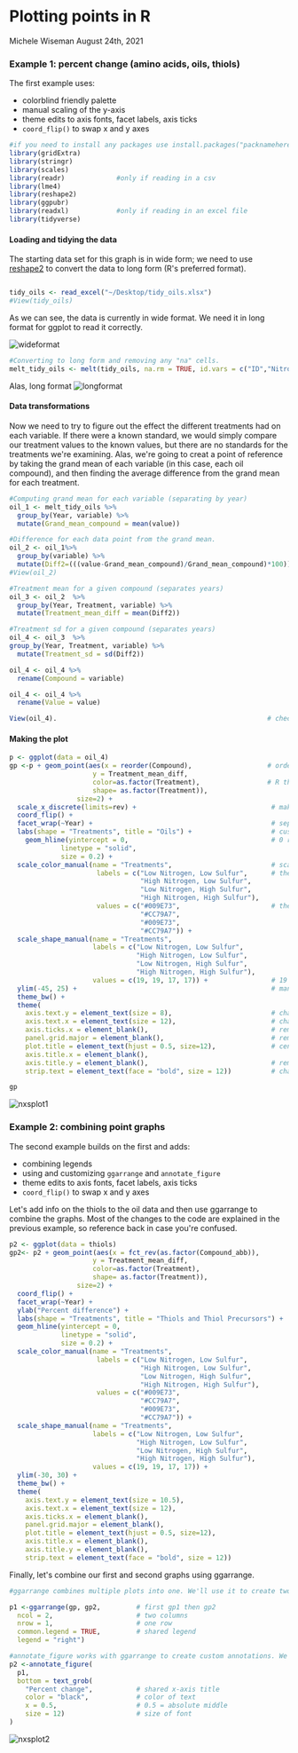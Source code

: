 Plotting points in R
================
Michele Wiseman
August 24th, 2021

### Example 1: percent change (amino acids, oils, thiols)

The first example uses: 

-   colorblind friendly palette
-   manual scaling of the y-axis
-   theme edits to axis fonts, facet labels, axis ticks
-   `coord_flip()` to swap x and y axes

``` r
#if you need to install any packages use install.packages("packnamehere")
library(gridExtra)        
library(stringr)
library(scales)
library(readr)             #only if reading in a csv
library(lme4)
library(reshape2)
library(ggpubr)
library(readxl)            #only if reading in an excel file
library(tidyverse)
```
#### Loading and tidying the data

The starting data set for this graph is in wide form; we need to use [reshape2](https://cran.r-project.org/web/packages/reshape2/index.html) to convert the data to long form (R's preferred format).

``` r 

tidy_oils <- read_excel("~/Desktop/tidy_oils.xlsx")
#View(tidy_oils)    

```

As we can see, the data is currently in wide format. We need it in long format for ggplot to read it correctly. 

![wideformat](https://raw.githubusercontent.com/mswiseman/R-examples/main/_plots/wideformat.png)

``` r 
#Converting to long form and removing any "na" cells. 
melt_tidy_oils <- melt(tidy_oils, na.rm = TRUE, id.vars = c("ID","Nitrogen","Sulfur","Replicate","Year","Treatment"))

```
Alas, long format
![longformat](https://raw.githubusercontent.com/mswiseman/R-examples/main/_plots/longformat.png)

#### Data transformations
Now we need to try to figure out the effect the different treatments had on each variable. If there were a known standard, we would simply compare our treatment values to the known values, but there are no standards for the treatments we're examining. Alas, we're going to creat a point of reference by taking the grand mean of each variable (in this case, each oil compound), and then finding the average difference from the grand mean for each treatment. 

``` r 
#Computing grand mean for each variable (separating by year)
oil_1 <- melt_tidy_oils %>%  
  group_by(Year, variable) %>%         
  mutate(Grand_mean_compound = mean(value))

#Difference for each data point from the grand mean. 
oil_2 <- oil_1%>%  
  group_by(variable) %>% 
  mutate(Diff2=(((value-Grand_mean_compound)/Grand_mean_compound)*100))
#View(oil_2)

#Treatment mean for a given compound (separates years)
oil_3 <- oil_2  %>%  
  group_by(Year, Treatment, variable) %>% 
  mutate(Treatment_mean_diff = mean(Diff2))

#Treatment sd for a given compound (separates years)
oil_4 <- oil_3  %>%  
group_by(Year, Treatment, variable) %>%
  mutate(Treatment_sd = sd(Diff2))

oil_4 <- oil_4 %>%
  rename(Compound = variable)

oil_4 <- oil_4 %>%
  rename(Value = value)

View(oil_4).                                                     # check out your data before proceeding
```

#### Making the plot
``` r
p <- ggplot(data = oil_4)
gp <-p + geom_point(aes(x = reorder(Compound),                   # orders labels into reverse order (not sure why, will fix with scale_x_discrete)
                     y = Treatment_mean_diff,
                     color=as.factor(Treatment),                 # R thinks this is continuous; fix it by calling it a factor.
                     shape= as.factor(Treatment)),
                 size=2) + 
  scale_x_discrete(limits=rev) +                                  # makes labels alpha numerical
  coord_flip() +
  facet_wrap(~Year) +                                             # separates data from each year
  labs(shape = "Treatments", title = "Oils") +                    # custom labels with labs()
    geom_hline(yintercept = 0,                                    # 0 represents the grand mean of the compound
             linetype = "solid",
             size = 0.2) + 
  scale_color_manual(name = "Treatments",                         # scale_x_manual allows for us to customize scale
                      labels = c("Low Nitrogen, Low Sulfur",      # these are custom labels for treatments
                                 "High Nitrogen, Low Sulfur",
                                 "Low Nitrogen, High Sulfur",
                                 "High Nitrogen, High Sulfur"),
                      values = c("#009E73",                       # these are custom colorblind-friendly shape colors
                                 "#CC79A7",
                                 "#009E73",
                                 "#CC79A7")) +   
  scale_shape_manual(name = "Treatments",
                     labels = c("Low Nitrogen, Low Sulfur",
                                "High Nitrogen, Low Sulfur",
                                "Low Nitrogen, High Sulfur",
                                "High Nitrogen, High Sulfur"),
                     values = c(19, 19, 17, 17)) +                # 19 = fillable circle; 17 = fillable triangle
  ylim(-45, 25) +                                                 # manually defining axis scale
  theme_bw() +
  theme(
    axis.text.y = element_text(size = 8),                         # change size of font for y axis text
    axis.text.x = element_text(size = 12),                        # change font for x axis text
    axis.ticks.x = element_blank(),                               # remove tick marks
    panel.grid.major = element_blank(),                           # remove grid
    plot.title = element_text(hjust = 0.5, size=12),              # center title and change size
    axis.title.x = element_blank(),
    axis.title.y = element_blank(),                               # remove y axis title
    strip.text = element_text(face = "bold", size = 12))          # change facet title details

gp
```

![nxsplot1](https://raw.githubusercontent.com/mswiseman/R-examples/main/_plots/nxsplot1.png)

### Example 2: combining point graphs
The second example builds on the first and adds: 

-   combining legends
-   using and customizing `ggarrange` and `annotate_figure`
-   theme edits to axis fonts, facet labels, axis ticks
-   `coord_flip()` to swap x and y axes

Let's add info on the thiols to the oil data and then use ggarrange to combine the graphs. Most of the changes to the code are explained in the previous example, so reference back in case you're confused. 

``` r
p2 <- ggplot(data = thiols)
gp2<- p2 + geom_point(aes(x = fct_rev(as.factor(Compound_abb)),
                     y = Treatment_mean_diff,
                     color=as.factor(Treatment),
                     shape= as.factor(Treatment)),
                 size=2) + 
  coord_flip() +
  facet_wrap(~Year) +
  ylab("Percent difference") +
  labs(shape = "Treatments", title = "Thiols and Thiol Precursors") +
  geom_hline(yintercept = 0, 
             linetype = "solid",
             size = 0.2) +
  scale_color_manual(name = "Treatments",
                      labels = c("Low Nitrogen, Low Sulfur",
                                 "High Nitrogen, Low Sulfur",
                                 "Low Nitrogen, High Sulfur",
                                 "High Nitrogen, High Sulfur"),
                      values = c("#009E73",
                                 "#CC79A7",
                                 "#009E73",
                                 "#CC79A7")) +   
  scale_shape_manual(name = "Treatments",
                     labels = c("Low Nitrogen, Low Sulfur",
                                "High Nitrogen, Low Sulfur",
                                "Low Nitrogen, High Sulfur",
                                "High Nitrogen, High Sulfur"),
                     values = c(19, 19, 17, 17)) +
  ylim(-30, 30) +
  theme_bw() +
  theme(
    axis.text.y = element_text(size = 10.5),
    axis.text.x = element_text(size = 12),
    axis.ticks.x = element_blank(),
    panel.grid.major = element_blank(),
    plot.title = element_text(hjust = 0.5, size=12),
    axis.title.x = element_blank(),
    axis.title.y = element_blank(),
    strip.text = element_text(face = "bold", size = 12))

```

Finally, let's combine our first and second graphs using ggarrange. 

``` r 
#ggarrange combines multiple plots into one. We'll use it to create two columns and a shared legend. 

p1 <-ggarrange(gp, gp2,         # first gp1 then gp2 
  ncol = 2,                     # two columns
  nrow = 1,                     # one row
  common.legend = TRUE,         # shared legend
  legend = "right")

#annotate_figure works with ggarrange to create custom annotations. We'll use it to create a shared x-axis label. 
p2 <-annotate_figure(
  p1, 
  bottom = text_grob(
    "Percent change",           # shared x-axis title
    color = "black",            # color of text
    x = 0.5,                    # 0.5 = absolute middle
    size = 12)                  # size of font
)
```

![nxsplot2](https://raw.githubusercontent.com/mswiseman/R-examples/main/_plots/nxsplot2.png)
